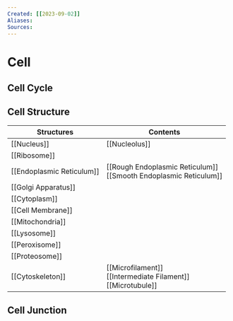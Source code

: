```yaml
---
Created: [[2023-09-02]]
Aliases: 
Sources: 
---
```

# Cell
## Cell Cycle
## Cell Structure

| Structures                | Contents                                                            |
| ------------------------- | ------------------------------------------------------------------- |
| [[Nucleus]]               | [[Nucleolus]]                                                       |
| [[Ribosome]]              |                                                                     |
| [[Endoplasmic Reticulum]] | [[Rough Endoplasmic Reticulum]]<br>[[Smooth Endoplasmic Reticulum]] |
| [[Golgi Apparatus]]       |                                                                     |
| [[Cytoplasm]]             |                                                                     |
| [[Cell Membrane]]         |                                                                     |
| [[Mitochondria]]          |                                                                     |
| [[Lysosome]]              |                                                                     |
| [[Peroxisome]]            |                                                                     |
| [[Proteosome]]            |                                                                     |
| [[Cytoskeleton]]          | [[Microfilament]]<br>[[Intermediate Filament]]<br>[[Microtubule]]   |

## Cell Junction
